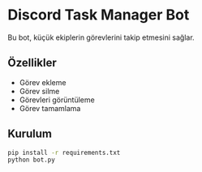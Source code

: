 # Discord Task Manager Bot

Bu bot, küçük ekiplerin görevlerini takip etmesini sağlar.

## Özellikler
- Görev ekleme
- Görev silme
- Görevleri görüntüleme
- Görev tamamlama

## Kurulum
```bash
pip install -r requirements.txt
python bot.py
